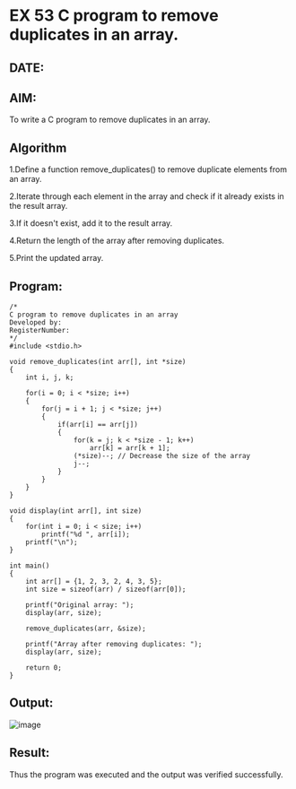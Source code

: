 # EX 53 C program to remove duplicates in an array.
## DATE:
## AIM:
To write a C program to remove duplicates in an array.

## Algorithm
1.Define a function remove_duplicates() to remove duplicate elements from an array.

2.Iterate through each element in the array and check if it already exists in the result array.

3.If it doesn't exist, add it to the result array.

4.Return the length of the array after removing duplicates.

5.Print the updated array. 

## Program:
```
/*
C program to remove duplicates in an array
Developed by: 
RegisterNumber:  
*/
#include <stdio.h>

void remove_duplicates(int arr[], int *size)
{
    int i, j, k;

    for(i = 0; i < *size; i++)
    {
        for(j = i + 1; j < *size; j++)
        {
            if(arr[i] == arr[j])
            {
                for(k = j; k < *size - 1; k++)
                    arr[k] = arr[k + 1];
                (*size)--; // Decrease the size of the array
                j--;
            }
        }
    }
}

void display(int arr[], int size)
{
    for(int i = 0; i < size; i++)
        printf("%d ", arr[i]);
    printf("\n");
}

int main()
{
    int arr[] = {1, 2, 3, 2, 4, 3, 5};
    int size = sizeof(arr) / sizeof(arr[0]);

    printf("Original array: ");
    display(arr, size);

    remove_duplicates(arr, &size);

    printf("Array after removing duplicates: ");
    display(arr, size);

    return 0;
}
```

## Output:

![image](https://github.com/user-attachments/assets/75174b1b-788e-426a-9449-7683dd54ab3f)


## Result:
Thus the program was executed and the output was verified successfully.
